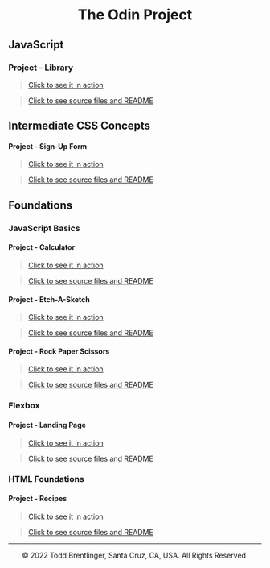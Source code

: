 <h1 align="center">The Odin Project</h1>

## JavaScript

### Project - Library

>[Click to see it in action](https://toddbrentlinger.github.io/odin-project/javascript/organizing-your-js-code/project-library)

>[Click to see source files and README](javascript/organizing-your-js-code/project-library)

## Intermediate CSS Concepts

#### Project - Sign-Up Form

>[Click to see it in action](https://toddbrentlinger.github.io/odin-project/intermediate-html-and-css/intermediate-css-concepts/project-sign-up-form)

>[Click to see source files and README](intermediate-html-and-css/intermediate-css-concepts/project-sign-up-form)

## Foundations

### JavaScript Basics

#### Project - Calculator

>[Click to see it in action](https://toddbrentlinger.github.io/odin-project/foundations/javascript-basics/project-calculator/)

>[Click to see source files and README](foundations/javascript-basics/project-calculator)

#### Project - Etch-A-Sketch

>[Click to see it in action](https://toddbrentlinger.github.io/odin-project/foundations/javascript-basics/project-etch-a-sketch/)

>[Click to see source files and README](foundations/javascript-basics/project-etch-a-sketch)

#### Project - Rock Paper Scissors

>[Click to see it in action](https://toddbrentlinger.github.io/odin-project/foundations/javascript-basics/project-rock-paper-scissors/)

>[Click to see source files and README](foundations/javascript-basics/project-rock-paper-scissors)

### Flexbox

#### Project - Landing Page

>[Click to see it in action](https://toddbrentlinger.github.io/odin-project/foundations/flexbox/project-landing-page)

>[Click to see source files and README](foundations/flexbox/project-landing-page)

### HTML Foundations

#### Project - Recipes

>[Click to see it in action](https://toddbrentlinger.github.io/odin-project/foundations/html-foundations/project-recipes)

>[Click to see source files and README](foundations/html-foundations/project-recipes)

- - -
<p align="center">© 2022 Todd Brentlinger, Santa Cruz, CA, USA. All Rights Reserved.</p>